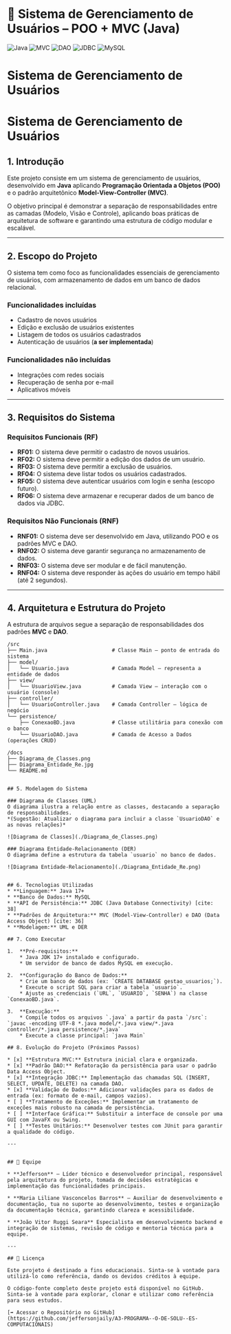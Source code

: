 # 📂 Sistema de Gerenciamento de Usuários – POO + MVC (Java)

![Java](https://img.shields.io/badge/Java-17%2B-blue?style=for-the-badge&logo=java)
![MVC](https://img.shields.io/badge/Pattern-MVC-orange?style=for-the-badge)
![DAO](https://img.shields.io/badge/Pattern-DAO-blueviolet?style=for-the-badge)
![JDBC](https://img.shields.io/badge/Database-JDBC-red?style=for-the-badge)
![MySQL](https://img.shields.io/badge/SGBD-MySQL-blue?style=for-the-badge&logo=mysql)

# Sistema de Gerenciamento de Usuários

# Sistema de Gerenciamento de Usuários

## 1. Introdução

Este projeto consiste em um sistema de gerenciamento de usuários, desenvolvido em **Java** aplicando **Programação Orientada a Objetos (POO)** e o padrão arquitetônico **Model-View-Controller (MVC)**.  

O objetivo principal é demonstrar a separação de responsabilidades entre as camadas (Modelo, Visão e Controle), aplicando boas práticas de arquitetura de software e garantindo uma estrutura de código modular e escalável.

---

## 2. Escopo do Projeto

O sistema tem como foco as funcionalidades essenciais de gerenciamento de usuários, com armazenamento de dados em um banco de dados relacional.

### Funcionalidades incluídas
- Cadastro de novos usuários  
- Edição e exclusão de usuários existentes  
- Listagem de todos os usuários cadastrados  
- Autenticação de usuários (**a ser implementada**)  

### Funcionalidades não incluídas
- Integrações com redes sociais  
- Recuperação de senha por e-mail  
- Aplicativos móveis  

---

## 3. Requisitos do Sistema

### Requisitos Funcionais (RF)
- **RF01:** O sistema deve permitir o cadastro de novos usuários.  
- **RF02:** O sistema deve permitir a edição dos dados de um usuário.  
- **RF03:** O sistema deve permitir a exclusão de usuários.  
- **RF04:** O sistema deve listar todos os usuários cadastrados.  
- **RF05:** O sistema deve autenticar usuários com login e senha (escopo futuro).  
- **RF06:** O sistema deve armazenar e recuperar dados de um banco de dados via JDBC.  

### Requisitos Não Funcionais (RNF)
- **RNF01:** O sistema deve ser desenvolvido em Java, utilizando POO e os padrões MVC e DAO.  
- **RNF02:** O sistema deve garantir segurança no armazenamento de dados.  
- **RNF03:** O sistema deve ser modular e de fácil manutenção.  
- **RNF04:** O sistema deve responder às ações do usuário em tempo hábil (até 2 segundos).  

---

## 4. Arquitetura e Estrutura do Projeto

A estrutura de arquivos segue a separação de responsabilidades dos padrões **MVC** e **DAO**.

```plaintext
/src
├── Main.java                     # Classe Main – ponto de entrada do sistema
├── model/
│   └── Usuario.java              # Camada Model – representa a entidade de dados
├── view/
│   └── UsuarioView.java          # Camada View – interação com o usuário (console)
├── controller/
│   └── UsuarioController.java    # Camada Controller – lógica de negócio
└── persistence/
    ├── ConexaoBD.java            # Classe utilitária para conexão com o banco
    └── UsuarioDAO.java           # Camada de Acesso a Dados (operações CRUD)

/docs
├── Diagrama_de_Classes.png
├── Diagrama_Entidade_Re.jpg
└── README.md


## 5. Modelagem do Sistema

### Diagrama de Classes (UML)
O diagrama ilustra a relação entre as classes, destacando a separação de responsabilidades.
*(Sugestão: Atualizar o diagrama para incluir a classe `UsuarioDAO` e as novas relações)*

![Diagrama de Classes](./Diagrama_de_Classes.png)

### Diagrama Entidade-Relacionamento (DER)
O diagrama define a estrutura da tabela `usuario` no banco de dados.

![Diagrama Entidade-Relacionamento](./Diagrama_Entidade_Re.png)


## 6. Tecnologias Utilizadas
* **Linguagem:** Java 17+
* **Banco de Dados:** MySQL
* **API de Persistência:** JDBC (Java Database Connectivity) [cite: 38]
* **Padrões de Arquitetura:** MVC (Model-View-Controller) e DAO (Data Access Object) [cite: 36]
* **Modelagem:** UML e DER

## 7. Como Executar

1.  **Pré-requisitos:**
    * Java JDK 17+ instalado e configurado.
    * Um servidor de banco de dados MySQL em execução.

2.  **Configuração do Banco de Dados:**
    * Crie um banco de dados (ex: `CREATE DATABASE gestao_usuarios;`).
    * Execute o script SQL para criar a tabela `usuario`.
    * Ajuste as credenciais (`URL`, `USUARIO`, `SENHA`) na classe `ConexaoBD.java`.

3.  **Execução:**
    * Compile todos os arquivos `.java` a partir da pasta `/src`: `javac -encoding UTF-8 *.java model/*.java view/*.java controller/*.java persistence/*.java`
    * Execute a classe principal: `java Main`

## 8. Evolução do Projeto (Próximos Passos)

* [x] **Estrutura MVC:** Estrutura inicial clara e organizada.
* [x] **Padrão DAO:** Refatoração da persistência para usar o padrão Data Access Object.
* [x] **Integração JDBC:** Implementação das chamadas SQL (INSERT, SELECT, UPDATE, DELETE) na camada DAO.
* [x] **Validação de Dados:** Adicionar validações para os dados de entrada (ex: formato de e-mail, campos vazios).
* [ ] **Tratamento de Exceções:** Implementar um tratamento de exceções mais robusto na camada de persistência.
* [ ] **Interface Gráfica:** Substituir a interface de console por uma GUI com JavaFX ou Swing.
* [ ] **Testes Unitários:** Desenvolver testes com JUnit para garantir a qualidade do código.

---


## 👥 Equipe

* **Jefferson** – Líder técnico e desenvolvedor principal, responsável pela arquitetura do projeto, tomada de decisões estratégicas e implementação das funcionalidades principais.

* **Maria Liliane Vasconcelos Barros** – Auxiliar de desenvolvimento e documentação, tua no suporte ao desenvolvimento, testes e organização da documentação técnica, garantindo clareza e acessibilidade.

* **João Vitor Ruggi Seara** Especialista em desenvolvimento backend e integração de sistemas, revisão de código e mentoria técnica para a equipe.

---

## 📜 Licença

Este projeto é destinado a fins educacionais. Sinta-se à vontade para utilizá-lo como referência, dando os devidos créditos à equipe.

O código-fonte completo deste projeto está disponível no GitHub. Sinta-se à vontade para explorar, clonar e utilizar como referência para seus estudos.

[➡️ Acessar o Repositório no GitHub](https://github.com/jeffersonjaily/A3-PROGRAMA--O-DE-SOLU--ES-COMPUTACIONAIS)